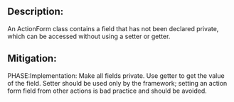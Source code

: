 ## Description:

An ActionForm class contains a field that has not been declared private, which can be accessed without using a setter or getter.



## Mitigation:


PHASE:Implementation:
Make all fields private. Use getter to get the value of the field. Setter should be used only by the framework; setting an action form field from other actions is bad practice and should be avoided.

